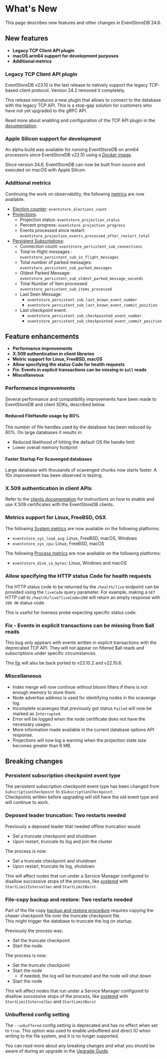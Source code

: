 # What's New

This page describes new features and other changes in EventStoreDB 24.6.

## New features

- **Legacy TCP Client API plugin** <Badge type="warning" text="Commercial" vertical="middle" />
- **macOS arm64 support for development purposes**
- **Additional metrics**

### Legacy TCP Client API plugin <Badge type="warning" text="Commercial" vertical="middle" />

EventStoreDB v23.10 is the last release to natively support the legacy TCP-based client protocol.
Version 24.2 removed it completely.

This release introduces a new plugin that allows to connect to the database with the legacy TCP API.
This is a stop-gap solution for customers who have not yet upgraded to the gRPC API.

Read more about enabling and configuration of the TCP API plugin in the [documentation](networking.md#external-tcp).

### Apple Silicon support for development

An alpha build was available for running EventStoreDB on arm64 processors since EventStoreDB v22.10 using a [Docker image](https://hub.docker.com/r/eventstore/eventstore/tags?page=&page_size=&ordering=&name=arm64).

Since version 24.6, EventStoreDB can now be built from source and executed on macOS with Apple Silicon.

### Additional metrics

Continuing the work on observability, the following [metrics](metrics.md) are now available.

* [Election counter](metrics.md#elections-count): `eventstore_elections_count`
* [Projections](metrics.md#projections).
    * Projection status: `eventstore_projection_status`
    * Percent progress: `eventstore_projection_progress`
    * Events processed since restart: `eventstore_projection_events_processed_after_restart_total`
* [Persistent Subscriptions](metrics.md#persistent-subscriptions):
    * Connection count: `eventstore_persistent_sub_connections`
    * Total in-flight messages : `eventstore_persistent_sub_in_flight_messages`
    * Total number of parked messages: `eventstore_persistent_sub_parked_messages`
    * Oldest Parked Message: `eventstore_persistent_sub_oldest_parked_message_seconds`
    * Total Number of Item processed: `eventstore_persistent_sub_items_processed`
    * Last Seen Message:
        * `eventstore_persistent_sub_last_known_event_number`
        * `eventstore_persistent_sub_last_known_event_commit_position`
    * Last checkpoint event:
        * `eventstore_persistent_sub_checkpointed_event_number`
        * `eventstore_persistent_sub_checkpointed_event_commit_position`

## Feature enhancements

- **Performance improvements**
- **X.509 authentication in client libraries**
- **Metric support for Linux, FreeBSD, macOS**
- **Allow specifying the status Code for health requests**
- **Fix: Events in explicit transactions can be missing in `$all` reads**
- **Miscellaneous**

### Performance improvements

Several performance and compatibility improvements have been made to EventStoreDB and client SDKs, described below.

#### Reduced FileHandle usage by 80%

The number of file handles used by the database has been reduced by 80%. On large databases it results in:
* Reduced likelihood of hitting the default OS file handle limit
* Lower overall memory footprint

#### Faster Startup For Scavenged databases

Large database with thousands of scavenged chunks now starts faster.
A 10x improvement has been observed in testing.

### X.509 authentication in client APIs <Badge type="warning" text="Commercial" vertical="middle" />

Refer to the [clients documentation](@clients/grpc/authentication.md) for instructions on how to enable and use X.509 certificates with the EventStoreDB clients.

### Metrics support for Linux, FreeBSD, OSX

The following [System metrics](metrics.md#system) are now available on the following platforms:
* `eventstore_sys_load_avg`: Linux, FreeBSD, macOS, Windows
* `eventstore_sys_cpu`: Linux, FreeBSD, macOS

The following [Process metrics](metrics.md#process) are now available on the following platforms:
* `eventstore_disk_io_bytes`: Linux, Windows and macOS

### Allow specifying the HTTP status Code for health requests

The HTTP status code to be returned by the `/health/live` endpoint can be provided using the `liveCode` query parameter.
For example, making a `GET` HTTP call to `/health/live?liveCode=200` will return an empty response with `200 OK` status code.

This is useful for liveness probe expecting specific status code.

### Fix - Events in explicit transactions can be missing from $all reads

This bug only appears with events written in explicit transactions with the deprecated TCP API.
They will not appear on filtered $all reads and subscriptions under specific circumstances.

This [fix](https://github.com/EventStore/EventStore/pull/4251) will also be back ported to v23.10.2 and v22.10.6.

### Miscellaneous

* Index merge will now continue without bloom filters if there is not enough memory to store them.
* Node advertise address is used for identifying nodes in the scavenge log.
* Incomplete scavenges that previously got status `Failed` will now be marked as `Interrupted`.
* Error will be logged when the node certificate does not have the necessary usages.
* More information made available in the current database options API response.
* Projections will now log a warning when the projection state size becomes greater than 8 MB.

## Breaking changes

### Persistent subscription checkpoint event type

The persistent subscription checkpoint event type has been changed from `SubscriptionCheckpoint` to `$SubscriptionCheckpoint`.  
Checkpoints written before upgrading will still have the old event type and will continue to work.

### Deposed leader truncation: Two restarts needed

Previously a deposed leader that needed offline truncation would:
* Set a truncate checkpoint and shutdown
* Upon restart, truncate its log and join the cluster

The process is now:
* Set a truncate checkpoint and shutdown
* Upon restart, truncate its log, shutdown

This will affect nodes that run under a Service Manager configured to disallow successive stops of the process, like [systemd](https://systemd.io/) with `StartLimitIntervalSec` and `StartLimitBurst`.

### File-copy backup and restore: Two restarts needed

Part of the file copy [backup and restore procedure](operations.md#simple-full-backup-restore) requires copying the chaser checkpoint file over the truncate checkpoint file.   
This might trigger the database to truncate the log on startup.

Previously the process was:
* Set the truncate checkpoint
* Start the node.

The process is now:
* Set the truncate checkpoint
* Start the node
    * if needed, the log will be truncated and the node will shut down
* Start the node

This will affect nodes that run under a Service Manager configured to disallow successive stops of the process, like [systemd](https://systemd.io/) with `StartLimitIntervalSec` and `StartLimitBurst`

### Unbuffered config setting

The `--unbuffered` config setting is deprecated and has no effect when set to `true`.
This option was used to enable unbuffered and direct IO when writing to the file system, and it is no longer supported.

You can read more about any breaking changes and what you should be aware of during an upgrade in the [Upgrade Guide](upgrade-guide.md).
